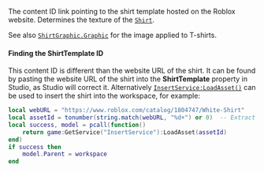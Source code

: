 The content ID link pointing to the shirt template hosted on the Roblox
website. Determines the texture of the [`Shirt`](https://create.roblox.com/docs/reference/engine/classes/Shirt).

See also [`ShirtGraphic.Graphic`](https://create.roblox.com/docs/reference/engine/classes/ShirtGraphic#Graphic) for the image applied to T-shirts.
#### Finding the ShirtTemplate ID

This content ID is different than the website URL of the shirt. It can be
found by pasting the website URL of the shirt into the **ShirtTemplate**
property in Studio, as Studio will correct it. Alternatively
[`InsertService:LoadAsset()`](https://create.roblox.com/docs/reference/engine/classes/InsertService#LoadAsset) can be used to insert the shirt into the
workspace, for example:
```lua
local webURL = "https://www.roblox.com/catalog/1804747/White-Shirt"
local assetId = tonumber(string.match(webURL, "%d+") or 0)  -- Extract the number
local success, model = pcall(function()
	return game:GetService("InsertService"):LoadAsset(assetId)
end)
if success then
	model.Parent = workspace
end
```